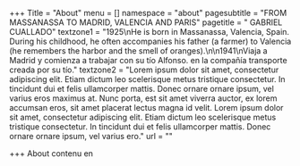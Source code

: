 +++
Title = "About"
menu = []
namespace = "about"
pagesubtitle = "FROM MASSANASSA TO MADRID, VALENCIA AND PARIS"
pagetitle = " GABRIEL CUALLADO"
textzone1 = "1925\nHe is born in Massanassa, Valencia, Spain. During his childhood, he often accompanies his father (a farmer) to Valencia (he remembers the harbor and the smell of oranges).\n\n1941\nViaja a Madrid y comienza a trabajar con su tío Alfonso.  en la compañía transporte creada por su tío."
textzone2 = "Lorem ipsum dolor sit amet, consectetur adipiscing elit. Etiam dictum leo scelerisque metus tristique consectetur. In tincidunt dui et felis ullamcorper mattis. Donec ornare ornare ipsum, vel varius eros maximus at. Nunc porta, est sit amet viverra auctor, ex lorem accumsan eros, sit amet placerat lectus magna id velit. Lorem ipsum dolor sit amet, consectetur adipiscing elit. Etiam dictum leo scelerisque metus tristique consectetur. In tincidunt dui et felis ullamcorper mattis. Donec ornare ornare ipsum, vel varius ero."
url = ""

+++
About contenu en